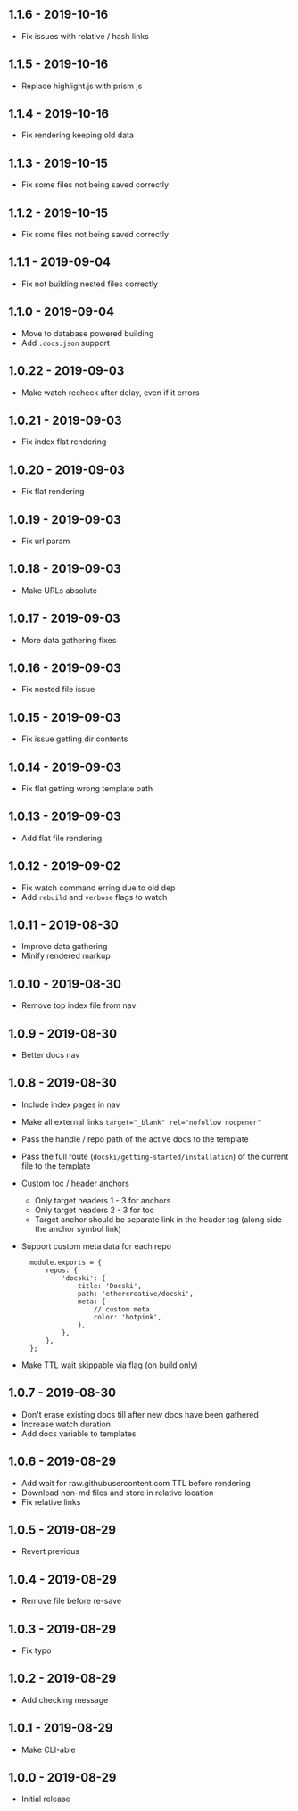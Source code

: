 ## 1.1.6 - 2019-10-16
- Fix issues with relative / hash links

## 1.1.5 - 2019-10-16
- Replace highlight.js with prism js

## 1.1.4 - 2019-10-16
- Fix rendering keeping old data

## 1.1.3 - 2019-10-15
- Fix some files not being saved correctly

## 1.1.2 - 2019-10-15
- Fix some files not being saved correctly

## 1.1.1 - 2019-09-04
- Fix not building nested files correctly

## 1.1.0 - 2019-09-04
- Move to database powered building
- Add `.docs.json` support

## 1.0.22 - 2019-09-03
- Make watch recheck after delay, even if it errors 

## 1.0.21 - 2019-09-03
- Fix index flat rendering

## 1.0.20 - 2019-09-03
- Fix flat rendering

## 1.0.19 - 2019-09-03
- Fix url param

## 1.0.18 - 2019-09-03
- Make URLs absolute

## 1.0.17 - 2019-09-03
- More data gathering fixes

## 1.0.16 - 2019-09-03
- Fix nested file issue

## 1.0.15 - 2019-09-03
- Fix issue getting dir contents

## 1.0.14 - 2019-09-03
- Fix flat getting wrong template path

## 1.0.13 - 2019-09-03
- Add flat file rendering

## 1.0.12 - 2019-09-02
- Fix watch command erring due to old dep
- Add `rebuild` and `verbose` flags to watch

## 1.0.11 - 2019-08-30
- Improve data gathering
- Minify rendered markup

## 1.0.10 - 2019-08-30
- Remove top index file from nav

## 1.0.9 - 2019-08-30
- Better docs nav

## 1.0.8 - 2019-08-30
- Include index pages in nav
- Make all external links `target="_blank" rel="nofollow noopener"`
- Pass the handle / repo path of the active docs to the template
- Pass the full route (`docski/getting-started/installation`) of the current file to the template
- Custom toc / header anchors
    - Only target headers 1 - 3 for anchors
    - Only target headers 2 - 3 for toc
    - Target anchor should be separate link in the header tag (along side the anchor symbol link)
- Support custom meta data for each repo

        module.exports = {
        	repos: {
        		'docski': {
        			title: 'Docski',
        			path: 'ethercreative/docski',
        			meta: {
        				// custom meta
        				color: 'hotpink',
        			},
        		},
        	},
        };

- Make TTL wait skippable via flag (on build only)

## 1.0.7 - 2019-08-30
- Don't erase existing docs till after new docs have been gathered
- Increase watch duration
- Add docs variable to templates

## 1.0.6 - 2019-08-29
- Add wait for raw.githubusercontent.com TTL before rendering
- Download non-md files and store in relative location
- Fix relative links

## 1.0.5 - 2019-08-29
- Revert previous

## 1.0.4 - 2019-08-29
- Remove file before re-save

## 1.0.3 - 2019-08-29
- Fix typo

## 1.0.2 - 2019-08-29
- Add checking message

## 1.0.1 - 2019-08-29
- Make CLI-able

## 1.0.0 - 2019-08-29
- Initial release
